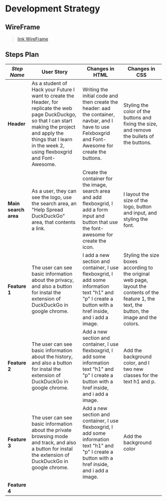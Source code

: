 # Development Strategy

## WireFrame

> [link WireFrame](https://wireframe.cc/Fiuu52)

## Steps Plan


| _Step Name_ | User Story | Changes in HTML | Changes in CSS |
| --- | --- | --- | --- |
| __Header__ | As a student of Hack your Future I want to create the Header, for replicate the web page DuckDuckgo, so that I can start making the project and apply the things that I learn in the week 2, using flexboxgrid and Font-Awesome. | Writing the initial code and then create the header: aad the container, navbar, and I have to use  Felxboxgrid and Font-Awesome for create the buttons. | Styling the color of the buttons and fixing the size, and remove the bullets of the buttons. |
| __Main search area__ | As a user, they can see the logo, use the search area, an  "Help Spread DuckDuckGo" area, that contents a link. | Create the container for the image, search area and add flexboxgrid, I add a form input and button that use the font-awesome for create the icon.  | I layout the size of the logo, button and input, and styling the font.  |
| __Feature 1__ | The user can see basic information about the privacy, and also a button for instal the extension of DuckDuckGo in google chrome. | I add a new section and container, I use flexboxgrid, I add some information text "h1" and "p" I create a button with a href inside, and i add a image.  | Styling the size boxes according to the original web page, layout the contents of the feature 1, the text, the button, the image and the colors.  |
| __Feature 2__ |The user can see basic information about the history, and also a button for instal the extension of DuckDuckGo in google chrome. |  Add a new section and container, I use flexboxgrid, I add some information text "h1" and "p" I create a button with a href inside, and i add a image. |  Add the background color, and I two new classes for the text h1 and p.|
| __Feature 3__ | The user can see basic information about the private browsing mode and track, and also a button for instal the extension of DuckDuckGo in google chrome. | Add a new section and container, I use flexboxgrid, I add some information text "h1" and "p" I create a button with a href inside, and i add a image. |  Add the background color |
| __Feature 4__ | |  |  |



